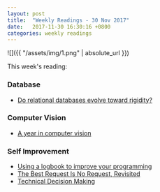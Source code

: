```yaml
---
layout: post
title:  "Weekly Readings - 30 Nov 2017"
date:   2017-11-30 16:30:16 +0800
categories: weekly readings
---
```


  ![]({{ "/assets/img/1.png" | absolute_url }})

This week's reading:

### Database
* [Do relational databases evolve toward rigidity?][Do relational databases evolve toward rigidity?]

### Computer Vision
* [A year in computer vision][A year in computer vision]

### Self Improvement
* [Using a logbook to improve your programming][Using a logbook to improve your programming]
* [The Best Request Is No Request, Revisited][The Best Request Is No Request, Revisited]
* [Technical Decision Making][Technical Decision Making]

[Do relational databases evolve toward rigidity?]:https://lemire.me/blog/2017/11/21/do-relational-databases-evolve-toward-rigidity/
[A year in computer vision]:http://www.themtank.org/a-year-in-computer-vision
[Using a logbook to improve your programming]:https://routley.io/tech/2017/11/23/logbook.html
[The Best Request Is No Request, Revisited]:https://alistapart.com/article/the-best-request-is-no-request-revisited
[Technical Decision Making]:https://medium.com/@copyconstruct/technical-decision-making-9b2817c18da4
